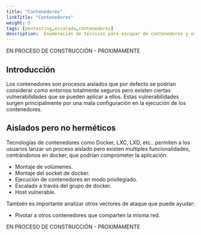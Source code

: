 ```yaml
---
title: "Contenedores"
linkTitle: "Contenedores"
weight: 5 
tags: [pentesting,escalada,contenedores]
description:  Enumeración de técnicas para escapar de contenedores y escalar privilegios.
---
```


EN PROCESO DE CONSTRUCCIÓN - PROXIMAMENTE

## Introducción 
Los contenedores son procesos aislados que por defecto se podrían considerar como entornos totalmente seguros pero existen ciertas vulnerabilidades que
se pueden aplicar a ellos. Estas vulnerabilidades surgen principalmente por una mala configuración en la ejecución de los contenedores.


## Aislados pero no herméticos
Tecnologías de contenedores como Docker, LXC, LXD, etc.. permiten a los usuarios lanzar un proceso aislado pero existen multiples funcionalidades, centrándonos en docker, que
podrían comprometer la aplicación:
* Montaje de volúmenes.
* Montaje del socket de docker.
* Ejecución de contenedores en modo privilegiado.
* Escalado a través del grupo de docker.
* Host vulnerable.

También es importante analizar otros vectores de ataque que puede ayudar:
* Pivotar a otros contenedores que comparten la misma red.


EN PROCESO DE CONSTRUCCIÓN - PROXIMAMENTE